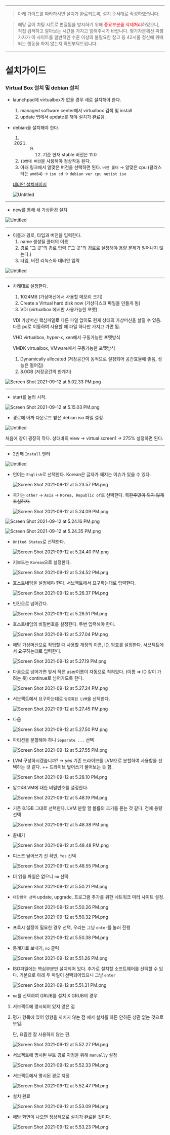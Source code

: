 
---
>아래 가이드를 따라하시면 설치가 완료되도록, 설치 순서대로 작성하였습니다. 

>해당 글이 치팅 시트로 변질됨을 방지하기 위해 <span style="color: red">중요부분을 삭제처리</span>하였으니, 직접 검색하고 알아보는 시간을 가지고 임해주시기 바랍니다.
>평가자분께선 피평가자가 이 사이트를 일반적인 수준 이상의 불필요한 참고 등 42서울 정신에 위배되는 행동을 하지 않는지 확인부탁드립니다.

---


# 설치가이드

### Virtual Box 설치 및 debian 설치

- launchpad에 virtualbox가 없을 경우 새로 설치해야 한다.
    1. managed software center에서 virtualbox 검색 및 install
    2. update 탭에서 update를 해야 설치가 완료됨.

- debian을 설치해야 한다.
    1. 2021. 09. 12. 기준 현재 stable 버전은 11.0
    2. `10번대 버전`을 사용해야 정상작동 된다.
    3. 아래 링크에서 알맞은 버전을 선택하면 된다.
    `버전 폴더` → 알맞은 cpu (클러스터는 `amd64`) → `iso cd` → `debian ver cpu netist iso`

    [데비안 설치페이지](http://cdimage.debian.org/cdimage/archive/)

    ![Untitled](1_image/Untitled.png)

---

- new를 통해 새 가상환경 설치

![Untitled](1_image/Untitled%201.png)

---

- 이름과 경로, 타입과 버전을 입력한다.
    1. name
    생성될 폴더의 이름
    2. 경로 
    "그 곳"의 경로 입력 ("그 곳"의 경로로 설정해야 용량 문제가 일어나지 않는다.)
    3. 타입, 버전
    리눅스와 데비안 입력

![Untitled](1_image/Untitled%202.png)

---

- 차례대로 설정한다.
    1. 1024MB (가상머신에서 사용할 메모리 크기)
    2. Create a Virtual hard disk now (가상디스크 파일을 만들게 됨)
    3. VDI (virtualbox 에서만 사용가능한 포맷)

    VDI
    가상머신 핵심파일로 다른 파일 없이도 현재 상태의 가상머신을 살릴 수 있음.
    다른 pc로 이동하여 사용할 때 파일 하나만 가지고 가면 됨.

    VHD
    virtualbox, hyper-x, xen에서 구동가능한 포맷방식

    VMDK
    virtualbox, VMware에서 구동가능한 포맷방식

    1. Dynamically allocated (저장공간이 동적으로 설정되어 공간효율에 좋음, 성능은 떨어짐)
    2. 8.0GB (저장공간의 한계치)

![Screen Shot 2021-09-12 at 5.02.33 PM.png](1_image/Screen_Shot_2021-09-12_at_5.02.33_PM.png)

---

- start를 눌러 시작.

![Screen Shot 2021-09-12 at 5.15.03 PM.png](1_image/Screen_Shot_2021-09-12_at_5.15.03_PM.png)

- 경로에 아까 다운로드 받은 debian iso 파일 설정.

![Untitled](1_image/Untitled%203.png)

처음에 창이  굉장히 작다.
상태바의 view → virtual screen1 → 275% 설정하면 된다.

---

- 2번째 `Install` 엔터

![Untitled](1_image/Untitled%204.png)

- 언어는 `English`로 선택한다. Korean은 글자가 깨지는 이슈가 있을 수 있다.

    ![Screen Shot 2021-09-12 at 5.23.57 PM.png](1_image/Screen_Shot_2021-09-12_at_5.23.57_PM.png)

- 국가는 `other` → `Asia` → `Korea, Republic of`로 선택한다. ~~북한주민이 되지 않게 조심하자.~~

    ![Screen Shot 2021-09-12 at 5.24.09 PM.png](1_image/Screen_Shot_2021-09-12_at_5.24.09_PM.png)

![Screen Shot 2021-09-12 at 5.24.16 PM.png](1_image/Screen_Shot_2021-09-12_at_5.24.16_PM.png)

![Screen Shot 2021-09-12 at 5.24.35 PM.png](1_image/Screen_Shot_2021-09-12_at_5.24.35_PM.png)

- `United States`로 선택한다.

    ![Screen Shot 2021-09-12 at 5.24.40 PM.png](1_image/Screen_Shot_2021-09-12_at_5.24.40_PM.png)

- 키보드는 `Korean`으로 설정한다.

    ![Screen Shot 2021-09-12 at 5.24.52 PM.png](1_image/Screen_Shot_2021-09-12_at_5.24.52_PM.png)

- 호스트네임을 설정해야 한다.
서브젝트에서 요구하는대로 입력한다.

    ![Screen Shot 2021-09-12 at 5.26.37 PM.png](1_image/Screen_Shot_2021-09-12_at_5.26.37_PM.png)

- 빈칸으로 넘어간다.

    ![Screen Shot 2021-09-12 at 5.26.51 PM.png](1_image/Screen_Shot_2021-09-12_at_5.26.51_PM.png)

- 호스트네임의 비밀번호를 설정한다.
두번 입력해야 한다.

    ![Screen Shot 2021-09-12 at 5.27.04 PM.png](1_image/Screen_Shot_2021-09-12_at_5.27.04_PM.png)

- 해당 가상머신으로 작업할 때 사용할 계정의 이름, ID, 암호를 설정한다.
서브젝트에서 요구하는대로 입력한다.

    ![Screen Shot 2021-09-12 at 5.27.19 PM.png](1_image/Screen_Shot_2021-09-12_at_5.27.19_PM.png)

- 다음으로 넘어가면 앞서 적은 user이름이 자동으로 적혀있다. (이름 ⇒ ID 같이 가려는 듯)
continue로 넘어가도록 한다.

    ![Screen Shot 2021-09-12 at 5.27.24 PM.png](1_image/Screen_Shot_2021-09-12_at_5.27.24_PM.png)

- 서브젝트에서 요구하는데로 `암호화된 LVM`을 선택한다.

    ![Screen Shot 2021-09-12 at 5.27.45 PM.png](1_image/Screen_Shot_2021-09-12_at_5.27.45_PM.png)

- 다음

    ![Screen Shot 2021-09-12 at 5.27.50 PM.png](1_image/Screen_Shot_2021-09-12_at_5.27.50_PM.png)

- 파티션을 분할해야 하니 `Separate ...` 선택

    ![Screen Shot 2021-09-12 at 5.27.55 PM.png](1_image/Screen_Shot_2021-09-12_at_5.27.55_PM.png)

- LVM 구성하시겠습니까?  → yes
기존 드라이브를 LVM으로 분할하여 사용함을 선택하는 것 같다.
++ 드라이브 덮어쓰기 물어보는 듯 함.

    ![Screen Shot 2021-09-12 at 5.28.10 PM.png](1_image/Screen_Shot_2021-09-12_at_5.28.10_PM.png)

- 암호화LVM에 대한 비밀번호를 설정한다.

    ![Screen Shot 2021-09-12 at 5.48.19 PM.png](1_image/Screen_Shot_2021-09-12_at_5.48.19_PM.png)

- 기존 8.1GB 그대로 선택한다.
LVM 분할 할 볼륨의 크기를 묻는 것 같다. 전체 용량 선택

    ![Screen Shot 2021-09-12 at 5.48.38 PM.png](1_image/Screen_Shot_2021-09-12_at_5.48.38_PM.png)

- 끝내기

    ![Screen Shot 2021-09-12 at 5.48.48 PM.png](1_image/Screen_Shot_2021-09-12_at_5.48.48_PM.png)

- 디스크 덮어쓰기 전 확인, `Yes` 선택

    ![Screen Shot 2021-09-12 at 5.48.55 PM.png](1_image/Screen_Shot_2021-09-12_at_5.48.55_PM.png)

- 더 읽을 파일은 없으니 `no` 선택

    ![Screen Shot 2021-09-12 at 5.50.21 PM.png](1_image/Screen_Shot_2021-09-12_at_5.50.21_PM.png)

- `대한민국 선택`
update, upgrade, 프로그램 추가를 위한 네트워크 미러 사이트 설정.

    ![Screen Shot 2021-09-12 at 5.50.26 PM.png](1_image/Screen_Shot_2021-09-12_at_5.50.26_PM.png)

    ![Screen Shot 2021-09-12 at 5.50.32 PM.png](1_image/Screen_Shot_2021-09-12_at_5.50.32_PM.png)

- 프록시 설정이 필요한 경우 선택, 우리는 그냥 `enter`를 눌러 진행

    ![Screen Shot 2021-09-12 at 5.50.38 PM.png](1_image/Screen_Shot_2021-09-12_at_5.50.38_PM.png)

- 통계자료 보내기, `no` 클릭

    ![Screen Shot 2021-09-12 at 5.51.26 PM.png](1_image/Screen_Shot_2021-09-12_at_5.51.26_PM.png)

- ISO파일에는 핵심부분만 설치되어 있다. 
추가로 설치할 소프트웨어를 선택할 수 있다.
기본으로 아래 두 파일이 선택되어있으니 그냥 `enter`

    ![Screen Shot 2021-09-12 at 5.51.31 PM.png](1_image/Screen_Shot_2021-09-12_at_5.51.31_PM.png)

- `no`를 선택하여 GRUB를 설치 X
GRUB의 경우 
1) 서브젝트에 명시되어 있지 않은 점
2) 평가 항목에 있어 영향을 끼치지 않는 점
에서 설치를 하든 안하든 상관 없는 것으로 보임.

    단, 요즘엔 잘 사용하지 않는 편.

    ![Screen Shot 2021-09-12 at 5.52.27 PM.png](1_image/Screen_Shot_2021-09-12_at_5.52.27_PM.png)

- 서브젝트에 명시된 부트 경로 지정을 위해 `manually` 설정

    ![Screen Shot 2021-09-12 at 5.52.33 PM.png](1_image/Screen_Shot_2021-09-12_at_5.52.33_PM.png)

- 서브젝트에서 명시된 경로 지정

    ![Screen Shot 2021-09-12 at 5.52.47 PM.png](1_image/Screen_Shot_2021-09-12_at_5.52.47_PM.png)

- 설치 완료

    ![Screen Shot 2021-09-12 at 5.53.09 PM.png](1_image/Screen_Shot_2021-09-12_at_5.53.09_PM.png)

- 해당 화면이 나오면 정상적으로 설치가 완료된 것이다.

    ![Screen Shot 2021-09-12 at 5.53.23 PM.png](1_image/Screen_Shot_2021-09-12_at_5.53.23_PM.png)